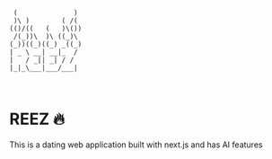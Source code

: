 ```
 (              )  
 )\ )        ( /(  
(()/((   (   )\()) 
 /(_))\  )\ ((_)\  
(_))((_)((_) _((_) 
| _ \ __| __|_  /  
|   / _|| _| / /   
|_|_\___|___/___|  
                   


```

# REEZ 🔥
This is a dating web application built with next.js and has AI features
